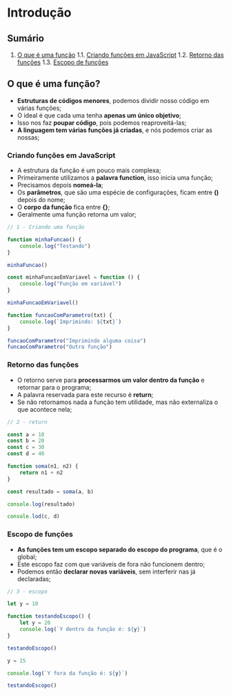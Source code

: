 # Introdução

## Sumário

1. [O que é uma função](#o-que-é-uma-função)
    1.1. [Criando funções em JavaScript](#criando-funções-em-javascript)
    1.2. [Retorno das funções](#retorno-das-funções)
    1.3. [Escopo de funções](#escopo-de-funções)

## O que é uma função?

- **Estruturas de códigos menores**, podemos dividir nosso código em várias funções;
- O ideal é que cada uma tenha **apenas um único objetivo**;
- Isso nos faz **poupar código**, pois podemos reaproveitá-las;
- **A linguagem tem várias funções já criadas**, e nós podemos criar as nossas;

### Criando funções em JavaScript

- A estrutura da função é um pouco mais complexa;
- Primeiramente utilizamos a **palavra function**, isso inicia uma função;
- Precisamos depois **nomeá-la**;
- Os **parâmetros**, que são uma espécie de configurações, ficam entre **()** depois do nome;
- O **corpo da função** fica entre **{}**;
- Geralmente uma função retorna um valor;

```js
// 1 - Criando uma função

function minhaFuncao() {
    console.log("Testando")
}

minhaFuncao()

const minhaFuncaoEmVariavel = function () {
    console.log("Função em variável")
}

minhaFuncaoEmVariavel()

function funcaoComParametro(txt) {
    console.log(`Imprimindo: ${txt}`)
}

funcaoComParametro("Imprimindo alguma coisa")
funcaoComParametro("Outra função")
```

### Retorno das funções

- O retorno serve para **processarmos um valor dentro da função** e retornar para o programa;
- A palavra reservada para este recurso é **return**;
- Se não retornamos nada a função tem utilidade, mas não externaliza o que acontece nela;

```js
// 2 - return

const a = 10
const b = 20
const c = 30
const d = 40

function soma(n1, n2) {
    return n1 + n2
}

const resultado = soma(a, b)

console.log(resultado)

console.lod(c, d)
```

### Escopo de funções

- **As funções tem um escopo separado do escopo do programa**, que é o global;
- Este escopo faz com que variáveis de fora não funcionem dentro;
- Podemos então **declarar novas variáveis**, sem interferir nas já declaradas;

```js
// 3 - escopo

let y = 10

function testandoEscopo() {
    let y = 20
    console.log(`Y dentro da função é: ${y}`)
}

testandoEscopo()

y = 15

console.log(`Y fora da função é: ${y}`)

testandoEscopo()
```